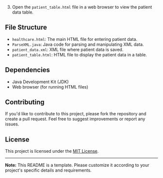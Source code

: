 3. Open the `patient_table.html` file in a web browser to view the patient data table.

## File Structure

- `healthcare.html`: The main HTML file for entering patient data.
- `ParseXML.java`: Java code for parsing and manipulating XML data.
- `patient_data.xml`: XML file where patient data is saved.
- `patient_table.html`: HTML file to display the patient data in a table.

## Dependencies

- Java Development Kit (JDK)
- Web browser (for running HTML files)

## Contributing

If you'd like to contribute to this project, please fork the repository and create a pull request. Feel free to suggest improvements or report any issues.

## License

This project is licensed under the [MIT License](LICENSE).

---

**Note:** This README is a template. Please customize it according to your project's specific details and requirements.
